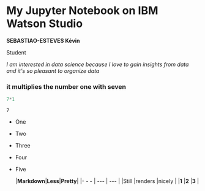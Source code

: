 # My Jupyter Notebook on IBM Watson Studio

__SEBASTIAO-ESTEVES Kévin__

Student

*I am interested in data science because I love to gain insights from data and it's so pleasant to organize data*

### it multiplies the number one with seven


```python
7*1
```




    7



* One
* Two
* Three
* Four
* Five

    |**Markdown**|**Less**|**Pretty**|
    |- - - | --- | --- |
    |Still |renders |nicely |
    |**1** |**2** |**3** |




```python

```

